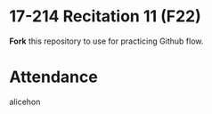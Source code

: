 # 17-214 Recitation 11 (F22)
**Fork** this repository to use for practicing Github flow.

# Attendance
alicehon